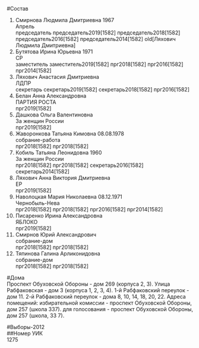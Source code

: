 #Состав  
1. Смирнова Людмила Дмитриевна 1967  
    Апрель  
    председатель председатель2019[1582] председатель2018[1582] председатель2016[1582] председатель2014[1582] old[Ляхович Людмила Дмитриевна]  
2. Бутятова Ирина Юрьевна 1971  
    СР  
    заместитель заместитель2019[1582] прг2018[1582] прг2016[1582] прг2014[1582]  
3. Ляхович Анастасия Дмитриевна  
    ЛДПР  
    секретарь секретарь2019[1582] секретарь2018[1582] прг2016[1582]  
4. Белан Анна Александровна  
    ПАРТИЯ РОСТА  
    прг2019[1582]  
5. Дашкова Ольга Валентиновна  
    За женщин России  
    прг2019[1582]  
6. Жаворонкова Татьяна Кимовна 08.08.1978  
    собрание-работа  
    прг2018[1582] прг2018[1582]  
7. Кобиль Татьяна Леонидовна 1960  
    За женщин России  
    прг2018[1582] прг2018[1582] секретарь2016[1582] секретарь2014[1582]  
8. Ляхович Анна Виктория Дмитриевна  
    ЕР  
    прг2019[1582]  
9. Наволоцкая Мария Николаевна 08.12.1971  
    Чернобыль-Нева  
    прг2018[1582] прг2018[1582] прг2016[1582] прг2014[1582]  
10. Писаренко Ирина Александровна  
    ЯБЛОКО  
    прг2019[1582]  
11. Смирнов Юрий Александрович  
    собрание-дом  
    прг2018[1582] прг2018[1582]  
12. Тяпинова Галина Арликонидовна  
    собрание-дом  
    прг2018[1582] прг2018[1582]  
  
#Дома  
Проспект Обуховской Обороны - дом 269 (корпуса 2, 3). Улица Рабфаковская - дом 3 (корпуса 1, 2, 3, 4). 1-й    Рабфаковский переулок - дом 11. 2-й    Рабфаковский переулок - дома 8, 10, 14, 18, 20, 22. Адреса помещений: избирательной комиссии - проспект Обуховской Обороны, дом 257 (школа 337). для голосования - проспект Обуховской Обороны, дом 257 (школа, 33 7).  
  
#Выборы-2012  
##Номер УИК  
1275  
